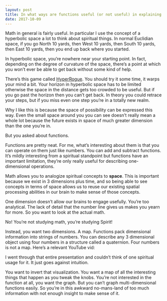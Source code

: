 ```yaml
---
layout: post
title: In what ways are functions useful (or not useful) in explaining spiritual conditions? What is the connection between the concept of rates of change and one&#39;s spiritual path?
date: 2017-10-09
---
```


<p>Math in general is fairly useful. In particular I use the concept of a hyperbolic space a lot to think about spiritual things. In normal Euclidian space, if you go North 10 yards, then West 10 yards, then South 10 yards, then East 10 yards, then you end up back where you started.</p><p>In hyperbolic space, you’re nowhere near your starting point. In fact, depending on the degree of curvature of the space, there’s a point at which you won’t ever be able to get back without some kind of help.</p><p>There’s this game called <a href="http://www.roguetemple.com/z/hyper/" data-qt-tooltip="roguetemple.com">HyperRogue</a>. You should try it some time, it warps your mind a bit. Your horizon in hyperbolic space has to be limited otherwise the space in the distance gets too crowded to be useful. But if you go past the horizon then you can’t get back. In theory you could retrace your steps, but if you miss even one step you’re in a totally new realm.</p><p>Why I like this is because the space of possibility can be expressed this way. Even the small space around you you can see doesn’t really mean a whole lot because the future exists in space of much greater dimension than the one you’re in.</p><p>But you asked about functions.</p><p>Functions are pretty neat. For me, what’s interesting about them is that you can operate on them just like numbers. You can add and subtract functions. It’s mildly interesting from a spiritual standpoint but functions have an important limitation, they’re only really useful for describing one-dimensional operations.</p><p>Math allows you to analogize spiritual concepts to <b>space</b>. This is important because we exist in 3 dimensions plus time, and so being able to see concepts in terms of space allows us to reuse our existing spatial processing abilities in our brain to make sense of those concepts.</p><p>One dimension doesn’t allow our brains to engage usefully. You’re too analytical. The lack of detail that the number line gives us makes you yearn for more. So you want to look at the actual math.</p><p>No! You’re not studying math, you’re studying Spirit!</p><p>Instead, you want two dimensions. A map. Functions pack dimensional information into strings of numbers. You can describe any 3 dimensional object using four numbers in a structure called a quaternion. Four numbers is not a map. Here’s a relevant YouTube vid:</p><div class="ui_qtext_embed thumbnail" data-video-provider="youtube" data-embed="<iframe width=&quot;100%&quot; height=&quot;100%&quot; src=&quot;https://www.youtube.com/embed/zwAD6dRSVyI?wmode=opaque&amp;amp;autoplay=1&amp;amp;autohide=1&amp;amp;iv_load_policy=3&amp;amp;enablejsapi=1&quot; frameborder=&quot;0&quot; allow=&quot;autoplay; encrypted-media&quot; allowfullscreen></iframe>" data-yt-id="zwAD6dRSVyI" data-interactive="true" style="background-image: url('https://img.youtube.com/vi/zwAD6dRSVyI/0.jpg');"></div><p>I went through that entire presentation and couldn’t think of one spiritual usage for it. It just goes against intuition.</p><p>You want to invert that visualization. You want a map of all the interesting things that happen as you tweak the knobs. You’re not interested in the function at all, you want the graph. But you can’t graph multi-dimensional functions easily. So you’re in this awkward no-mans-land of too much information with not enough insight to make sense of it.</p>
